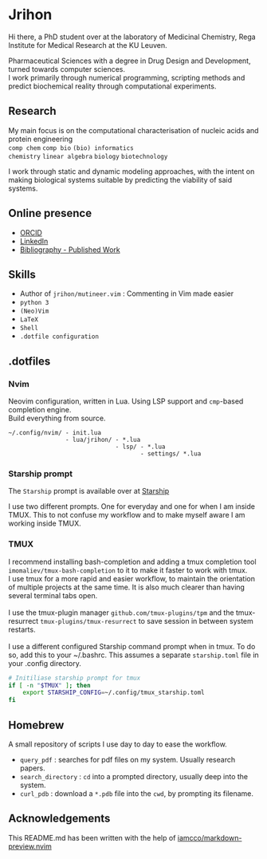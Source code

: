 
# Jrihon

Hi there, a PhD student over at the laboratory of Medicinal Chemistry, Rega Institute for Medical Research at the KU Leuven.

Pharmaceutical Sciences with a degree in Drug Design and Development, turned towards computer sciences.\
I work primarily through numerical programming, scripting methods and predict biochemical reality through computational experiments.


## Research
My main focus is on the computational characterisation of nucleic acids and protein engineering\
 `comp chem` `comp bio` `(bio) informatics`\
 `chemistry` `linear algebra` `biology` `biotechnology`

I work through static and dynamic modeling approaches, with the intent on making biological systems suitable by predicting the viability of said systems.


## Online presence 
 - [ORCID](https://orcid.org/0000-0002-9207-1556)
 - [LinkedIn](www.linkedin.com/in/jérôme-rihon)
 - [Bibliography - Published Work](http://lirias.kuleuven.be/cv?Username=U0141262)


## Skills
- Author of `jrihon/mutineer.vim` : Commenting in Vim made easier
- `python 3`
- `(Neo)Vim`
- `LaTeX`
- `Shell`
- `.dotfile configuration`


## .dotfiles

### Nvim
Neovim configuration, written in Lua. Using LSP support and `cmp`-based completion engine.
<br/>
Build everything from source.
```
~/.config/nvim/ - init.lua
                - lua/jrihon/ - *.lua
                              - lsp/ - *.lua
                                     - settings/ *.lua
```


### Starship prompt
The `Starship` prompt is available over at [Starship](https://starship.rs/)

I use two different prompts. One for everyday and one for when I am inside TMUX. This to not confuse my workflow and to make myself aware I am working inside TMUX.


### TMUX

I recommend installing bash-completion and adding a tmux completion tool `imomaliev/tmux-bash-completion` to it to make it faster to work with tmux.<br/> 
I use tmux for a more rapid and easier workflow, to maintain the orientation of multiple projects at the same time. It is also much clearer than having several terminal tabs open.
<br/>
<br/>
I use the tmux-plugin manager `github.com/tmux-plugins/tpm` and the tmux-resurrect `tmux-plugins/tmux-resurrect` to save session in between system restarts.
<br/>
<br/>
I use a different configured Starship command prompt when in tmux. To do so, add this to your ~/.bashrc. This assumes a separate `starship.toml` file in your .config directory.
```sh
# Initiliase starship prompt for tmux
if [ -n "$TMUX" ]; then
    export STARSHIP_CONFIG=~/.config/tmux_starship.toml
fi
```


## Homebrew
A small repository of scripts I use day to day to ease the workflow.
- `query_pdf` : searches for pdf files on my system. Usually research papers.
- `search_directory` : `cd` into a prompted directory, usually deep into the system.
- `curl_pdb` : download a `*.pdb` file into the `cwd`, by prompting its filename.


## Acknowledgements
This README.md has been written with the help of [iamcco/markdown-preview.nvim](https://github.com/iamcco/markdown-preview.nvim)

  



